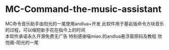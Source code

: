# MC-Command-the-music-assistant
MC命令音乐助手由阳光的一尾使用andlua+开发 
此软件用于基岩版命令方块音乐的过程，可以缩短新手花在指今上的时间  
本软件承诺永久开源免费无广告 
特别感谢喵miao.的andlua悬浮窗原码及教程
欣悦阁-阳光的一尾
